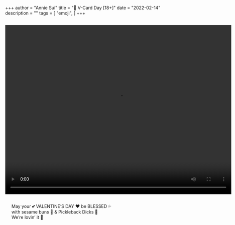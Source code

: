 +++
author = "Annie Sui"
title = "🍟 V-Card Day [18+]"
date = "2022-02-14"
description = ""
tags = [
    "emoji",
]
+++
<div style="text-align: center; margin-top: 30px">
	<video width="720" height="540" controls>
		<source src="/valentines.mp4" type="video/mp4">
	</video>
</div>

<div style="padding-left: 20px; margin-top: 30px">
	May your 💕 VALENTINE’S DAY ❤️ be BLESSED 💦 <br>
	with sesame buns 🍔 & Pickleback Dicks 🥒 <br>
	We’re lovin’ it 🍟
</div>